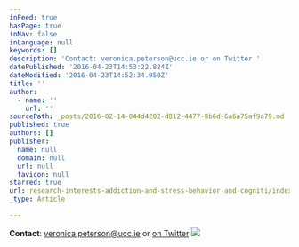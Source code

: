 ```yaml
---
inFeed: true
hasPage: true
inNav: false
inLanguage: null
keywords: []
description: 'Contact: veronica.peterson@ucc.ie or on Twitter '
datePublished: '2016-04-23T14:53:22.824Z'
dateModified: '2016-04-23T14:52:34.950Z'
title: ''
author:
  - name: ''
    url: ''
sourcePath: _posts/2016-02-14-044d4202-d812-4477-8b6d-6a6a75af9a79.md
published: true
authors: []
publisher:
  name: null
  domain: null
  url: null
  favicon: null
starred: true
url: research-interests-addiction-and-stress-behavior-and-cogniti/index.html
_type: Article

---
```

**Contact**: veronica.peterson@ucc.ie or [on Twitter][0]
![](https://s3-us-west-2.amazonaws.com/the-grid-img/p/abd71c5193bae0dec71344380898dd4c9a4fb341.jpg)

[0]: twitter.com/VeroLPeterson